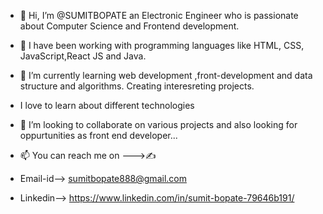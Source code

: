 - 👋 Hi, I’m @SUMITBOPATE an Electronic Engineer who is passionate about  Computer Science and Frontend development.
- 👀 I have been working with programming languages like HTML, CSS, JavaScript,React JS and Java.

- 🌱 I’m currently learning  web development ,front-development and data structure and algorithms.
      Creating interesreting projects.
-   I love to learn about different technologies 
- 💞️ I’m looking to collaborate on  various projects and also looking for oppurtunities as front end  developer...
- 📫 You can reach me on --->:writing_hand:
- Email-id--> sumitbopate888@gmail.com
- Linkedin--> https://www.linkedin.com/in/sumit-bopate-79646b191/

<!---
SUMITBOPATE/SUMITBOPATE is a ✨ special ✨ repository because its `README.md` (this file) appears on your GitHub profile.
You can click the Preview link to take a look at your changes.
--->
